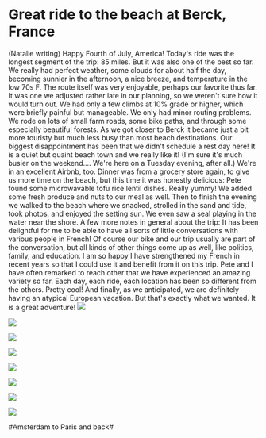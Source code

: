 # Great ride to the beach at Berck, France
(Natalie writing) Happy Fourth of July, America! Today's ride was the longest segment of the trip: 85 miles. But it was also one of the best so far. We really had perfect weather, some clouds for about half the day, becoming sunnier in the afternoon, a nice breeze, and temperature in the low 70s F. The route itself was very enjoyable, perhaps our favorite thus far. It was one we adjusted rather late in our planning, so we weren't sure how it would turn out. We had only a few climbs at 10% grade or higher, which were briefly painful but manageable. We only had minor routing problems. We rode on lots of small farm roads, some bike paths, and through some especially beautiful forests. As we got closer to Berck it became just a bit more touristy but much less busy than most beach destinations.  Our biggest disappointment has been that we didn't schedule a rest day here! It is a quiet but quaint beach town and we really like it! (I'm sure it's much busier on the weekend.... We're here on a Tuesday evening, after all.) We're in an excellent Airbnb, too.  Dinner was from a grocery store again, to give us more time on the beach, but this time it was honestly delicious: Pete found some microwavable tofu rice lentil dishes. Really yummy! We added some fresh produce and nuts to our meal as well. Then to finish the evening we walked to the beach where we snacked, strolled in the sand and tide, took photos, and enjoyed the setting sun. We even saw a seal playing in the water near the shore. A few more notes in general about the trip: It has been delightful for me to be able to have all sorts of little conversations with various people in French! Of course our bike and our trip usually are part of the conversation, but all kinds of other things come up as well, like politics, family, and education. I am so happy I have strengthened my French in recent years so that I could use it and benefit from it on this trip.   Pete and I have often remarked to reach other that we have experienced an amazing variety so far. Each day, each ride, each location has been so different from the others. Pretty cool! And finally, as we anticipated, we are definitely having an atypical European vacation. But that's exactly what we wanted. It is a great adventure! 
![](data/087ecf87-4bc6-445e-972b-7b4433adb14e.jpg)
 
![](data/856bc5a7-8b97-4caf-8096-3b7e7355cc97.jpg)
 
![](data/73d0df7b-4ba6-452e-b890-444650464a95.jpg)
 
![](data/791131fa-93de-4380-9031-0cc14083a7dc.jpg)
 
![](data/41563ce2-1f02-4d1e-8be8-2247fc3af469.jpg)
 
![](data/51a90538-c71d-47f3-b52c-9c849823e980.jpg)
 
![](data/c0921835-bdc5-4a64-ae6c-5f4b7c629694.jpg)
 
![](data/804ec57c-7730-45be-bd7b-6c246afbbdf6.jpg)

#Amsterdam to Paris and back#